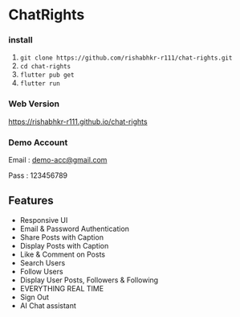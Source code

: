 # ChatRights

### install
1. ```git clone https://github.com/rishabhkr-r111/chat-rights.git```
2. ```cd chat-rights```
3. ```flutter pub get```
4. ```flutter run```

### Web Version
https://rishabhkr-r111.github.io/chat-rights
### Demo Account
Email : demo-acc@gmail.com

Pass : 123456789


## Features

- Responsive UI
- Email & Password Authentication
- Share Posts with Caption
- Display Posts with Caption
- Like & Comment on Posts
- Search Users
- Follow Users
- Display User Posts, Followers & Following
- EVERYTHING REAL TIME
- Sign Out
- AI Chat assistant
  


